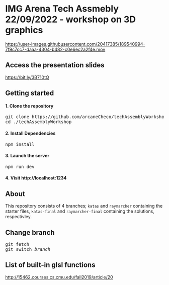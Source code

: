 # IMG Arena Tech Assmebly 22/09/2022 - workshop on 3D graphics
https://user-images.githubusercontent.com/20417385/189540994-7f9c7cc7-daaa-4304-b482-c0e6ec2a2f4e.mov

## Access the presentation slides
https://bit.ly/3B710tQ

## Getting started
#### 1. Clone the repository
<pre>
git clone https://github.com/arcaneCheco/techAssemblyWorkshop.git ./techAssemblyWorkshop
cd ./techAssemblyWorkshop
</pre>
#### 2. Install Dependencies
<pre>
npm install
</pre>
#### 3. Launch the server
<pre>
npm run dev
</pre>
#### 4. Visit http://localhost:1234

## About
This repository consists of 4 branches; `katas` and `raymarcher` containing the starter files, `katas-final` and `raymarcher-final` containing the solutions, respectivley.

## Change branch
<pre>
git fetch
git switch <i>branch</i>
</pre>

## List of built-in glsl functions
http://15462.courses.cs.cmu.edu/fall2019/article/20
